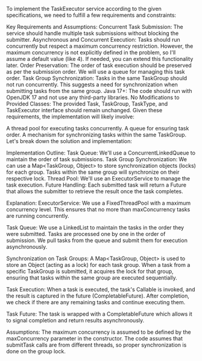 To implement the TaskExecutor service according to the given specifications, we need to fulfill a few requirements and constraints:

Key Requirements and Assumptions:
Concurrent Task Submission: The service should handle multiple task submissions without blocking the submitter.
Asynchronous and Concurrent Execution: Tasks should run concurrently but respect a maximum concurrency restriction. However, the maximum concurrency is not explicitly defined in the problem, so I'll assume a default value (like 4). If needed, you can extend this functionality later.
Order Preservation: The order of task execution should be preserved as per the submission order. We will use a queue for managing this task order.
Task Group Synchronization: Tasks in the same TaskGroup should not run concurrently. This suggests a need for synchronization when submitting tasks from the same group.
Java 17+: The code should run with OpenJDK 17 and not use any third-party libraries.
No Modifications to Provided Classes: The provided Task, TaskGroup, TaskType, and TaskExecutor interface should remain unchanged.
Given these requirements, the implementation will likely involve:

A thread pool for executing tasks concurrently.
A queue for ensuring task order.
A mechanism for synchronizing tasks within the same TaskGroup.
Let's break down the solution and implementation:

Implementation Outline:
Task Queue: We'll use a ConcurrentLinkedQueue to maintain the order of task submissions.
Task Group Synchronization: We can use a Map<TaskGroup, Object> to store synchronization objects (locks) for each group. Tasks within the same group will synchronize on their respective lock.
Thread Pool: We'll use an ExecutorService to manage the task execution.
Future Handling: Each submitted task will return a Future that allows the submitter to retrieve the result once the task completes.

Explanation:
ExecutorService:
We use a FixedThreadPool with a maximum concurrency level. This ensures that no more than maxConcurrency tasks are running concurrently.

Task Queue:
We use a LinkedList to maintain the tasks in the order they were submitted.
Tasks are processed one by one in the order of submission. We pull tasks from the queue and submit them for execution asynchronously.

Synchronization on Task Groups:
A Map<TaskGroup, Object> is used to store an Object (acting as a lock) for each task group.
When a task from a specific TaskGroup is submitted, it acquires the lock for that group, ensuring that tasks within the same group are executed sequentially.

Task Execution:
When a task is executed, the task's Callable is invoked, and the result is captured in the future (CompletableFuture).
After completion, we check if there are any remaining tasks and continue executing them.

Task Future:
The task is wrapped with a CompletableFuture which allows it to signal completion and return results asynchronously.

Assumptions:
The maximum concurrency is assumed to be defined by the maxConcurrency parameter in the constructor.
The code assumes that submitTask calls are from different threads, so proper synchronization is done on the group lock.
